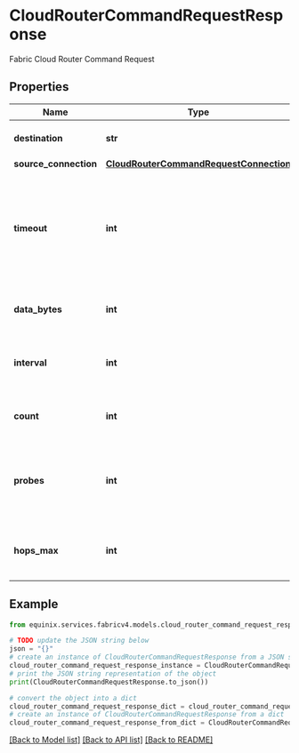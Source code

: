 # CloudRouterCommandRequestResponse

Fabric Cloud Router Command Request

## Properties

Name | Type | Description | Notes
------------ | ------------- | ------------- | -------------
**destination** | **str** | Fabric Cloud Router Ping or Traceroute Command Destination | [optional] 
**source_connection** | [**CloudRouterCommandRequestConnection**](CloudRouterCommandRequestConnection.md) |  | [optional] 
**timeout** | **int** | Timeout in seconds for Fabric Cloud Router Command:   - For &#x60;PING_COMMAND&#x60;: Packet timeout duration. The default value is 5.   - For &#x60;TRACEROUTE_COMMAND&#x60;: Probe timeout duration.     The default value is 2 and it is not configurable.  | [optional] 
**data_bytes** | **int** | Ping Command DataBytes.  This field is only applicable for commands of type &#x60;PING_COMMAND&#x60;.  | [optional] [default to 64]
**interval** | **int** | Time in milliseconds between sending each packet. This field is only applicable for commands of type &#x60;PING_COMMAND&#x60;.  | [optional] [default to 1000]
**count** | **int** | Total number of ping requests. This field is only applicable for commands of type &#x60;PING_COMMAND&#x60;.  | [optional] [default to 5]
**probes** | **int** | Number of probes for Fabric Cloud Router Traceroute Command. This field is only applicable for commands of type &#x60;TRACEROUTE_COMMAND&#x60; and is not configurable.  | [optional] [default to 3]
**hops_max** | **int** | Maximum number of hops for the traceroute command. This field is only applicable for commands of type &#x60;TRACEROUTE_COMMAND&#x60;.  | [optional] [default to 20]

## Example

```python
from equinix.services.fabricv4.models.cloud_router_command_request_response import CloudRouterCommandRequestResponse

# TODO update the JSON string below
json = "{}"
# create an instance of CloudRouterCommandRequestResponse from a JSON string
cloud_router_command_request_response_instance = CloudRouterCommandRequestResponse.from_json(json)
# print the JSON string representation of the object
print(CloudRouterCommandRequestResponse.to_json())

# convert the object into a dict
cloud_router_command_request_response_dict = cloud_router_command_request_response_instance.to_dict()
# create an instance of CloudRouterCommandRequestResponse from a dict
cloud_router_command_request_response_from_dict = CloudRouterCommandRequestResponse.from_dict(cloud_router_command_request_response_dict)
```
[[Back to Model list]](../README.md#documentation-for-models) [[Back to API list]](../README.md#documentation-for-api-endpoints) [[Back to README]](../README.md)


